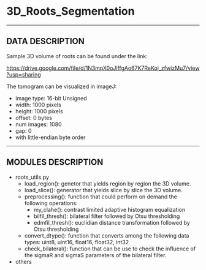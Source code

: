 # 3D_Roots_Segmentation
-----------------
DATA DESCRIPTION
-----------------

Sample 3D volume of roots can be found under the link:

https://drive.google.com/file/d/1N3mpX0oJlffgAo67K7ReKoj_zfwizMu7/view?usp=sharing

The tomogram can be visualized in imageJ:

- image type: 16-bit Unsigned
- width: 1000 pixels
- height: 1000 pixels
- offset: 0 bytes
- num images: 1080
- gap: 0
- with little-endian byte order

--------------------
MODULES DESCRIPTION
--------------------
* roots_utils.py
  - load_region(): genetor that yields region by region the 3D volume.
  - load_slice(): generator that yields slice by slice the 3D volume.
  - preprocessing(): function that could perform on demand the following operations:
    + my_clahe(): contrast limited adaptive histogram equalization
    + bilfil_thresh(): bilateral filter followed by Otsu thresholding
    + edmfil_thresh(): euclidian distance transformation followed by Otsu thresholding
  - convert_dtype(): function that converts among the following data types: uint8, uint16, float16, float32, int32
  - check_bilateral(): function that can be use to check the influence of the sigmaR and sigmaS parameters of the bilateral filter.
* others
